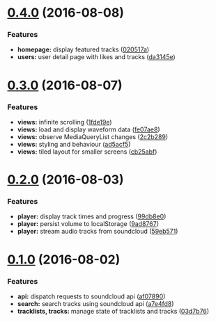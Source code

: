 <a name="0.4.0"></a>
# [0.4.0](https://github.com/r-park/soundcloud-redux/compare/v0.3.0...v0.4.0) (2016-08-08)


### Features

* **homepage:** display featured tracks ([020517a](https://github.com/r-park/soundcloud-redux/commit/020517a))
* **users:** user detail page with likes and tracks ([da3145e](https://github.com/r-park/soundcloud-redux/commit/da3145e))



<a name="0.3.0"></a>
# [0.3.0](https://github.com/r-park/soundcloud-redux/compare/v0.2.0...v0.3.0) (2016-08-07)


### Features

* **views:** infinite scrolling ([1fde19e](https://github.com/r-park/soundcloud-redux/commit/1fde19e))
* **views:** load and display waveform data ([fe07ae8](https://github.com/r-park/soundcloud-redux/commit/fe07ae8))
* **views:** observe MediaQueryList changes ([2c2b289](https://github.com/r-park/soundcloud-redux/commit/2c2b289))
* **views:** styling and behaviour ([ad5acf5](https://github.com/r-park/soundcloud-redux/commit/ad5acf5))
* **views:** tiled layout for smaller screens ([cb25abf](https://github.com/r-park/soundcloud-redux/commit/cb25abf))



<a name="0.2.0"></a>
# [0.2.0](https://github.com/r-park/soundcloud-redux/compare/v0.1.0...v0.2.0) (2016-08-03)


### Features

* **player:** display track times and progress ([99db8e0](https://github.com/r-park/soundcloud-redux/commit/99db8e0))
* **player:** persist volume to localStorage ([9ad8767](https://github.com/r-park/soundcloud-redux/commit/9ad8767))
* **player:** stream audio tracks from soundcloud ([59eb571](https://github.com/r-park/soundcloud-redux/commit/59eb571))



<a name="0.1.0"></a>
# [0.1.0](https://github.com/r-park/soundcloud-redux/compare/af07890...v0.1.0) (2016-08-02)


### Features

* **api:** dispatch requests to soundcloud api ([af07890](https://github.com/r-park/soundcloud-redux/commit/af07890))
* **search:** search tracks using soundcloud api ([a7e4fd8](https://github.com/r-park/soundcloud-redux/commit/a7e4fd8))
* **tracklists, tracks:** manage state of tracklists and tracks ([03d7b76](https://github.com/r-park/soundcloud-redux/commit/03d7b76))



